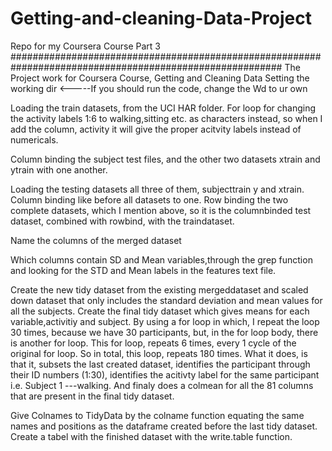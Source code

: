 Getting-and-cleaning-Data-Project
=================================

Repo for my Coursera Course Part 3
#########################################################################################################
The Project work for Coursera Course, Getting and Cleaning Data
Setting the working dir <-----If you should run the code, change the Wd to ur own

Loading the train datasets, from the UCI HAR folder. 
For loop for changing the activity labels 1:6 to walking,sitting etc. as characters instead, so when I add the column,
activity it will give the proper acitvity labels instead of numericals.

Column binding the subject test files, and the other two datasets xtrain and ytrain with one another.

Loading the testing datasets all three of them, subjecttrain y and xtrain.
Column binding like before all datasets to one.
Row binding the two complete datasets, which I mention above, so it is the columnbinded test dataset, combined with rowbind, with the traindataset.

Name the columns of the merged dataset

Which columns contain SD and Mean variables,through the grep function and looking for the STD and Mean labels in the features text file.

Create the new tidy dataset from the existing mergeddataset and scaled down dataset that only includes the standard deviation and mean values for all the subjects.
Create the final tidy dataset which gives means for each variable,activitiy and subject. By using a for loop in which, I repeat the loop 30 times, because we have 30 participants, but, in the for loop body, there is another for loop. This for loop, repeats 6 times, every 1 cycle of the original for loop. So in total, this loop, repeats 180 times. What it does, is that it, subsets the last created dataset, identifies the participant through their ID numbers (1:30), identifies the acitivty label for the same participant i.e. Subject 1 ---walking. And finaly does a colmean for all the 81 columns that are present in the final tidy dataset.
 
 Give Colnames to TidyData by the colname function equating the same names and positions as the dataframe created before the last tidy dataset.
Create a tabel with the finished dataset with the write.table function. 






